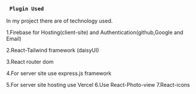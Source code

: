 ### ` Plugin Used`

In my project there are  of technology used.

1.Firebase for Hosting(client-site) and Authentication(github,Google and Email)

2.React-Tailwind framework (daisyUI)

3.React router dom

4.For server site use express.js framework

5.For server site hosting use Vercel
6.Use React-Photo-view
7.React-icons